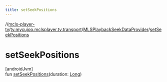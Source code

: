 ```yaml
---
title: setSeekPositions
---
```

//[mcls-player-tv](../../../index.html)/[tv.mycujoo.mclsplayer.tv.transport](../index.html)/[MLSPlaybackSeekDataProvider](index.html)/[setSeekPositions](set-seek-positions.html)



# setSeekPositions



[androidJvm]\
fun [setSeekPositions](set-seek-positions.html)(duration: [Long](https://kotlinlang.org/api/latest/jvm/stdlib/kotlin/-long/index.html))




